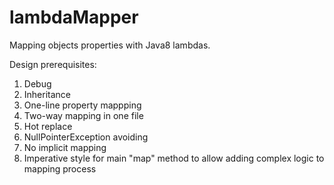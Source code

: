 # lambdaMapper
Mapping objects properties with Java8 lambdas.

Design prerequisites:
1. Debug
1. Inheritance
1. One-line property mappping
1. Two-way mapping in one file
1. Hot replace
1. NullPointerException avoiding
1. No implicit mapping
1. Imperative style for main "map" method to allow adding complex logic to mapping process
